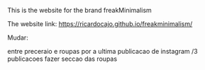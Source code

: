 This is the website for the brand freakMinimalism

The website link: https://ricardocajo.github.io/freakminimalism/


Mudar:

  entre preceraio e roupas por a ultima publicacao de instagram /3 publicacoes
  fazer seccao das roupas
